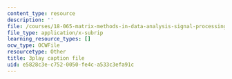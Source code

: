 ```yaml
---
content_type: resource
description: ''
file: /courses/18-065-matrix-methods-in-data-analysis-signal-processing-and-machine-learning-spring-2018/e5828c3ec7520050fe4ca533c3efa91c_rYz83XPxiZo.srt
file_type: application/x-subrip
learning_resource_types: []
ocw_type: OCWFile
resourcetype: Other
title: 3play caption file
uid: e5828c3e-c752-0050-fe4c-a533c3efa91c
---
```

